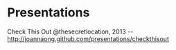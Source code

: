 Presentations
=============

Check This Out @thesecretlocation, 2013 -- http://joannaong.github.com/presentations/checkthisout